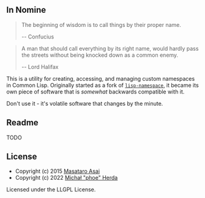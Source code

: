 ## In Nomine

> The beginning of wisdom is to call things by their proper name.
> 
> -- Confucius

> A man that should call everything by its right name, would hardly pass the streets without being knocked down as a common enemy.
> 
> -- Lord Halifax

This is a utility for creating, accessing, and managing custom namespaces in Common Lisp. Originally started as a fork of [`lisp-namespace`](https://github.com/guicho271828/lisp-namespace), it became its own piece of software that is *somewhat* backwards compatible with it.

Don't use it - it's volatile software that changes by the minute.

## Readme

TODO

## License

* Copyright (c) 2015 [Masataro Asai](guicho2.71828@gmail.com)
* Copyright (c) 2022 [Michał "phoe" Herda](phoe@disroot.org)

Licensed under the LLGPL License.

